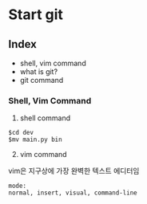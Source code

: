 # Start git

## Index

- shell, vim command
- what is git?
- git command

### Shell, Vim Command

1. shell command

```shell
$cd dev
$mv main.py bin
```

2. vim command

vim은 지구상에 가장 완벽한 텍스트 에디터임

```text
mode: 
normal, insert, visual, command-line
```
